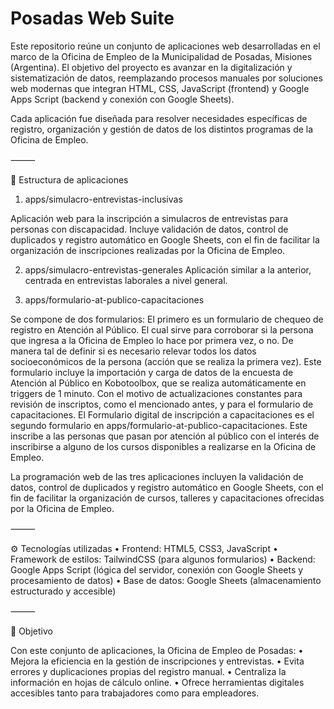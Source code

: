 # Posadas Web Suite

Este repositorio reúne un conjunto de aplicaciones web desarrolladas en el marco de la Oficina de Empleo de la Municipalidad de Posadas, Misiones (Argentina).
El objetivo del proyecto es avanzar en la digitalización y sistematización de datos, reemplazando procesos manuales por soluciones web modernas que integran HTML, CSS, JavaScript (frontend) y Google Apps Script (backend y conexión con Google Sheets).

Cada aplicación fue diseñada para resolver necesidades específicas de registro, organización y gestión de datos de los distintos programas de la Oficina de Empleo.

⸻

📂 Estructura de aplicaciones

1. apps/simulacro-entrevistas-inclusivas

Aplicación web para la inscripción a simulacros de entrevistas para personas con discapacidad.
Incluye validación de datos, control de duplicados y registro automático en Google Sheets, con el fin de facilitar la organización de inscripciones realizadas por la Oficina de Empleo.

2. apps/simulacro-entrevistas-generales
Aplicación similar a la anterior, centrada en entrevistas laborales a nivel general.

3. apps/formulario-at-publico-capacitaciones

Se compone de dos formularios: 
El primero es un formulario de chequeo de registro en Atención al Público. El cual sirve para corroborar si la persona que ingresa a la Oficina de Empleo lo hace por primera vez, o no. De manera tal de definir si es necesario relevar todos los datos socioeconómicos de la persona (acción que se realiza la primera vez). Este formulario incluye la importación y carga de datos de la encuesta de Atención al Público en Kobotoolbox, que se realiza automáticamente en triggers de 1 minuto. Con el motivo de actualizaciones constantes para revisión de inscriptos, como el mencionado antes, y para el formulario de capacitaciones. 
El Formulario digital de inscripción a capacitaciones es el segundo formulario en apps/formulario-at-publico-capacitaciones. Este inscribe a las personas que pasan por atención al público con el interés de inscribirse a alguno de los cursos disponibles a realizarse en la Oficina de Empleo.

La programación web de las tres aplicaciones incluyen la validación de datos, control de duplicados y registro automático en Google Sheets, con el fin de facilitar la organización de cursos, talleres y capacitaciones ofrecidas por la Oficina de Empleo.

⸻

⚙️ Tecnologías utilizadas
	•	Frontend: HTML5, CSS3, JavaScript
	•	Framework de estilos: TailwindCSS (para algunos formularios)
	•	Backend: Google Apps Script (lógica del servidor, conexión con Google Sheets y procesamiento de datos)
	•	Base de datos: Google Sheets (almacenamiento estructurado y accesible)

⸻

🚀 Objetivo

Con este conjunto de aplicaciones, la Oficina de Empleo de Posadas:
	•	Mejora la eficiencia en la gestión de inscripciones y entrevistas.
	•	Evita errores y duplicaciones propias del registro manual.
	•	Centraliza la información en hojas de cálculo online.
	•	Ofrece herramientas digitales accesibles tanto para trabajadores como para empleadores.

